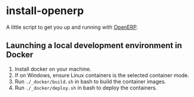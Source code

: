 install-openerp
===============
A little script to get you up and running with [OpenERP](http://openerp.com).


## Launching a local development environment in Docker

1. Install docker on your machine.
2. If on Windows, ensure Linux containers is the selected container mode.
3. Run `./_docker/build.sh` in bash to build the container images.
4. Run `./_docker/deploy.sh` in bash to deploy the containers.